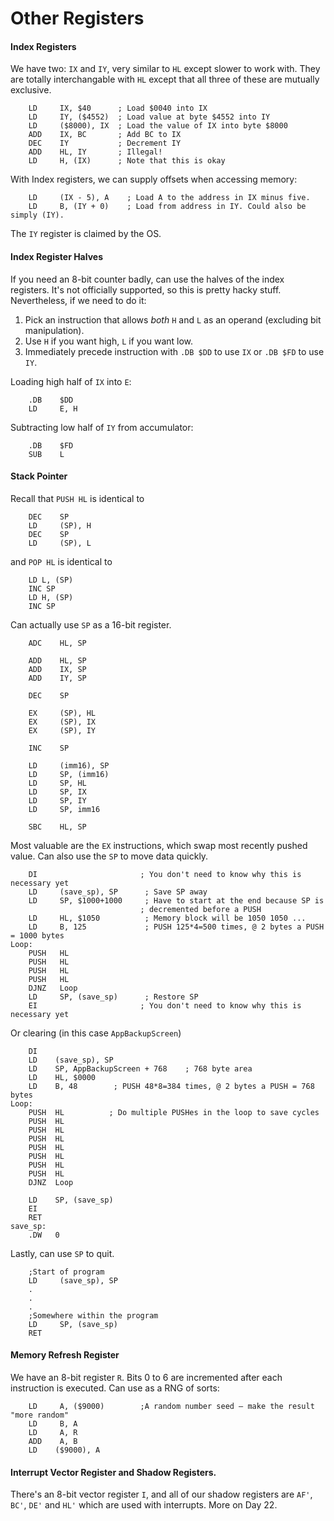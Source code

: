 # Other Registers

#### Index Registers

We have two: `IX` and `IY`, very similar to `HL` except slower to work with. They are totally interchangable with `HL` except that all three of these are mutually exclusive.

```
    LD     IX, $40      ; Load $0040 into IX
    LD     IY, ($4552)  ; Load value at byte $4552 into IY
    LD     ($8000), IX  ; Load the value of IX into byte $8000
    ADD    IX, BC       ; Add BC to IX
    DEC    IY           ; Decrement IY
    ADD    HL, IY       ; Illegal!
    LD     H, (IX)      ; Note that this is okay
```

With Index registers, we can supply offsets when accessing memory:
```
    LD     (IX - 5), A    ; Load A to the address in IX minus five.
    LD     B, (IY + 0)    ; Load from address in IY. Could also be simply (IY).
```

The `IY` register is claimed by the OS.

#### Index Register Halves

If you need an 8-bit counter badly, can use the halves of the index registers. It's not officially supported, so this is pretty hacky stuff. Nevertheless, if we need to do it:

1. Pick an instruction that allows _both_ `H` and `L` as an operand (excluding bit manipulation).
2. Use `H` if you want high, `L` if you want low.
3. Immediately precede instruction with `.DB $DD` to use `IX` or `.DB $FD` to use `IY`.

Loading high half of `IX` into `E`:
```
    .DB    $DD
    LD     E, H
```

Subtracting low half of `IY` from accumulator:
```
    .DB    $FD
    SUB    L
```

#### Stack Pointer

Recall that `PUSH HL` is identical to 

```
    DEC    SP
    LD     (SP), H
    DEC    SP
    LD     (SP), L
```

and `POP HL` is identical to 

```
    LD L, (SP)
    INC SP
    LD H, (SP)
    INC SP
```

Can actually use `SP` as a 16-bit register.

```
    ADC    HL, SP

    ADD    HL, SP
    ADD    IX, SP
    ADD    IY, SP

    DEC    SP

    EX     (SP), HL
    EX     (SP), IX
    EX     (SP), IY

    INC    SP

    LD     (imm16), SP
    LD     SP, (imm16)
    LD     SP, HL
    LD     SP, IX
    LD     SP, IY
    LD     SP, imm16

    SBC    HL, SP
```

Most valuable are the `EX` instructions, which swap most recently pushed value. Can also use the `SP` to move data quickly.

```
    DI                       ; You don't need to know why this is necessary yet
    LD     (save_sp), SP      ; Save SP away
    LD     SP, $1000+1000     ; Have to start at the end because SP is    
                             ; decremented before a PUSH
    LD     HL, $1050          ; Memory block will be 1050 1050 ...
    LD     B, 125             ; PUSH 125*4=500 times, @ 2 bytes a PUSH = 1000 bytes
Loop:
    PUSH   HL
    PUSH   HL
    PUSH   HL
    PUSH   HL
    DJNZ   Loop
    LD     SP, (save_sp)      ; Restore SP
    EI                       ; You don't need to know why this is necessary yet
```

Or clearing (in this case `AppBackupScreen`)
```
    DI
    LD    (save_sp), SP
    LD    SP, AppBackupScreen + 768    ; 768 byte area
    LD    HL, $0000
    LD    B, 48        ; PUSH 48*8=384 times, @ 2 bytes a PUSH = 768 bytes
Loop:
    PUSH  HL          ; Do multiple PUSHes in the loop to save cycles
    PUSH  HL
    PUSH  HL
    PUSH  HL
    PUSH  HL
    PUSH  HL
    PUSH  HL
    PUSH  HL
    DJNZ  Loop

    LD    SP, (save_sp)
    EI
    RET
save_sp:
    .DW   0
```

Lastly, can use `SP` to quit.
```
    ;Start of program
    LD     (save_sp), SP
    .
    .
    .
    ;Somewhere within the program
    LD     SP, (save_sp)
    RET
```

#### Memory Refresh Register

We have an 8-bit register `R`. Bits 0 to 6 are incremented after each instruction is executed. Can use as a RNG of sorts:

```
    LD     A, ($9000)        ;A random number seed — make the result "more random"
    LD     B, A
    LD     A, R
    ADD    A, B
    LD    ($9000), A
```

#### Interrupt Vector Register and Shadow Registers.

There's an 8-bit vector register `I`, and all of our shadow registers are `AF'`, `BC'`, `DE'` and `HL'` which are used with interrupts. More on Day 22.